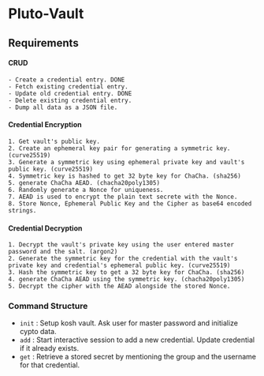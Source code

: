 # Pluto-Vault

## Requirements
#### CRUD
    - Create a credential entry. DONE
    - Fetch existing credential entry.
    - Update old credential entry. DONE
    - Delete existing credential entry.
    - Dump all data as a JSON file.

#### Credential Encryption
    1. Get vault's public key.
    2. Create an ephemeral key pair for generating a symmetric key. (curve25519)
    3. Generate a symmetric key using ephemeral private key and vault's public key. (curve25519)
    4. Symmetric key is hashed to get 32 byte key for ChaCha. (sha256)
    5. generate ChaCha AEAD. (chacha20poly1305)
    6. Randomly generate a Nonce for uniqueness.
    7. AEAD is used to encrypt the plain text secrete with the Nonce.
    8. Store Nonce, Ephemeral Public Key and the Cipher as base64 encoded strings.

#### Credential Decryption
    1. Decrypt the vault's private key using the user entered master password and the salt. (argon2)
    2. Generate the symmetric key for the credential with the vault's private key and credential's ephemeral public key. (curve25519)
    3. Hash the symmetric key to get a 32 byte key for ChaCha. (sha256)
    4. generate ChaCha AEAD using the symmetric key. (chacha20poly1305)
    5. Decrypt the cipher with the AEAD alongside the stored Nonce.

### Command Structure
- `init` : Setup kosh vault. Ask user for master password and initialize cypto data.
- `add` : Start interactive session to add a new credential. Update credential if it already exists.
- `get` : Retrieve a stored secret by mentioning the group and the username for that credential.

